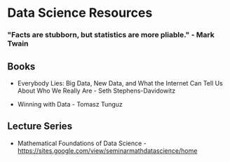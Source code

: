 # Data Science Resources

### "Facts are stubborn, but statistics are more pliable." - Mark Twain

## Books 

* Everybody Lies: Big Data, New Data, and What the Internet Can Tell Us About Who We Really Are - Seth Stephens-Davidowitz

* Winning with Data - Tomasz Tunguz

## Lecture Series

* Mathematical Foundations of Data Science - https://sites.google.com/view/seminarmathdatascience/home


